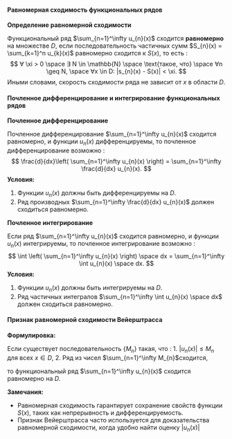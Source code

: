 #### Равномерная сходимость функциональных рядов

**Определение равномерной сходимости**

Функциональный ряд $\sum_{n=1}^\infty u_{n}(x)$ сходится **равномерно** на множестве $D$, если последовательность частичных сумм $S_{n}(x) = \sum_{k=1}^n u_{k}(x)$ равномерно сходится к $S(x)$, то есть $:$
$$
∀ \xi > 0 \space ∃ N \in \mathbb{N} \space \text{такое, что} \space ∀n \geq N, \space ∀x \in D: |s_{n}(x) - S(x)| < \xi.
$$
Иными словами, скорость сходимости ряда не зависит от $x$ в области $D$.

#### Почленное дифференцирование и интегрирование функциональных рядов

**Почленное дифференцирование**

Почленное дифференцирование $\sum_{n=1}^\infty u_{n}(x)$ сходится равномерно, и функции $u_{n}(x)$ дифференцируемы, то почленное дифференцирование возможно $:$
$$
\frac{d}{dx}\left( \sum_{n=1}^\infty u_{n}(x) \right) = \sum_{n=1}^\infty \frac{d}{dx} u_{n}(x).
$$
**Условия:**

1. Функции $u_{n}(x)$ должны быть дифференцируемы на $D$. 
2. Ряд производных $\sum_{n=1}^\infty \frac{d}{dx} u_{n}(x)$ должен сходиться равномерно.

**Почленное интегрирование**

Если ряд $\sum_{n=1}^\infty u_{n}(x)$ сходится равномерно, и функции $u_{n}(x)$ интегрируемы, то почленное интегрирование возможно $:$
$$
\int \left( \sum_{n=1}^\infty u_{n}(x) \right) \space dx = \sum_{n=1}^\infty \int u_{n}(x) \space dx. 
$$
**Условия:**

1. Функции $u_{n}(x)$ должны быть интегрируемы на $D$.
2. Ряд частичных интегралов $\sum_{n=1}^\infty \int u_{n}(x) \space dx$ должен сходиться равномерно.

#### Признак равномерной сходимости Вейерштрасса

**Формулировка:**

Если существует последовательность {$M_{n}$​} такая, что $:$
	1. $|u_{n}(x)| \leq M_{n}$ для всех $x \in D$,
	2. Ряд из чисел $\sum_{n=1}^\infty M_{n}$​ сходится,
	
то функциональный ряд $\sum_{n=1}^\infty u_{n}(x)$​ сходится равномерно на $D$.

**Замечания:**

- Равномерная сходимость гарантирует сохранение свойств функции $S(x)$, таких как непрерывность и дифференцируемость.
- Признак Вейерштрасса часто используется для доказательства равномерной сходимости, когда удобно найти оценку $|u_{n}(x)|$
